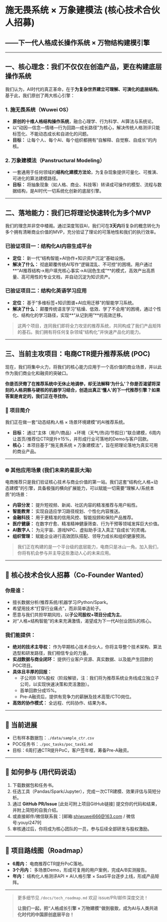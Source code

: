 # 施无畏系统 × 万象建模法 (核心技术合伙人招募)

## ——下一代人格成长操作系统 × 万物结构建模引擎

---

## 一、核心理念：我们不仅仅在创造产品，更在构建底层操作系统

我们认为，AI时代的真正革命，在于**为复杂世界建立可理解、可演化的底层结构**。基于此，我们原创了两大核心引擎：

### 1. 施无畏系统（Wuwei OS）
- **原创的十维人格结构操作系统**，融合心理学、行为科学、AI算法与系统论。
- 以“动因—信念—情绪—行为回路—成长路径”为核心，解决传统人格测评只能标签化、不能动态成长和自进化的问题。
- **目标：** 让每个人、每个AI、每个组织都拥有“自解释、自觉察、自成长”的内核。

### 2. 万象建模法（Panstructural Modeling）
- 一套通用于任何领域的**结构化建模方法论**，为复杂现象提供可量化、可推演、可进化的算法建模路径。
- **目标：** 将抽象现象（如人格、商业、科技等）转译成可操作的模型、流程与数据结构，是AI时代一切系统化创新的底层引擎。

---

## 二、落地能力：我们已将理论快速转化为多个MVP

我们的理念并非空中楼阁。通过深度驾驭AI，我们可在**3天内**将复杂的概念转化为多个拥有清晰商业价值的MVP，充分验证了理论的可落地性和我们的执行效率。

### 已验证项目一：结构化AI内容生成平台
- **定位：** 新一代“结构智能+AI协作+知识资产沉淀”基础设施。
- **解决了什么：** 彻底颠覆传统AI写作“逻辑混乱、不可控”的困境。用户通过**“AI推荐结构→用户填充核心事实→AI润色生成”**的模式，高效产出高质量、高可用性的专业文档，并自动沉淀为知识资产。

### 已验证项目二：结构化英语学习应用
- **定位：** 基于“多维标签+知识图谱+AI应用迁移”的智能学习系统。
- **解决了什么：** 颠覆传统语言学习“枯燥、低效、学了不会用”的困境，通过个性化、结构化的学习路径，实现**“从记到用”**的高效迁移。

> 这两个项目，连同我们即将全力攻坚的推荐系统，共同构成了我们产品矩阵的基石。我们拥有将任何复杂领域“结构化”并快速产品化的能力。

---

## 三、当前主攻项目：电商CTR提升推荐系统 (POC)

现在，我们将集中火力，将我们的核心能力应用于一个高价值的商业场景，并以此作为我们商业化和融资的突破口。

**你是否厌倦了在推荐系统中无休止地调参，却无法解释‘为什么’？你是否渴望将深刻的人格洞察与硬核的机器学习结合，创造出真正‘懂人’的下一代推荐引擎？如果答案是肯定的，我们正在寻找你。**

### 🧠 项目简介
我们正在做一套“动态结构人格 × 场景环境建模”的AI推荐系统。
- **目标：** 通过“主体（用户/商品）+环境（天气/热词/节假日）”联合建模，6周内让首页/推荐位CTR提升≥15%，并形成行业可落地的Demo与客户回款。
- **核心：** 本项目基于“施无畏系统 × 万象建模法”，旨在把理论落地为真实可用的商业产品。

---

### 🌐 其他应用场景 (我们未来的星辰大海)
电商推荐只是我们验证核心技术与商业价值的第一站。我们这套“结构化人格+动态建模”的引擎，具备极强的横向扩展能力，可以赋能一切需要“理解人/系统本质”的场景：

- **内容分发：** 提升短视频、新闻、社区内容的精准推荐与用户粘性。
- **智能教育：** 实现自适应学习路径规划、个性化内容推送。
- **金融科技：** 用于更精准的信用风控、智能投顾和保险产品推荐。
- **医疗健康：** 在数字疗愈、精准精神健康筛查、行为干预等领域发挥巨大价值。
- **AI数字人：** 为元宇宙、游戏NPC、虚拟助手注入真正“自成长”的灵魂。
- **组织管理：** 赋能企业进行高效团队搭配、领导力成长和组织健康预测。

> 我们正在构建的是一个平台级的底层能力，电商只是冰山一角。加入我们，你将有机会参与并主导这些激动人心的未来应用。

---

## 🔎 核心技术合伙人招募（Co-Founder Wanted）

### 你是谁：
- 擅长数据分析/推荐系统/机器学习/Python/Spark。
- 希望用技术“打穿行业痛点”，而非简单造轮子。
- 愿意与我们共担早期风险，以**子公司股权+项目分成为主**。
- 对“人格×结构智能”的未来充满激情，渴望成为下一代AI创业团队的核心。

### 我们能提供：
- **绝对的技术主导权：** 作为早期核心技术合伙人，你将主导整个技术架构、算法选型和研发路径，我们相信专业的力量。
- **实战数据与商业闭环：** 提供行业客户资源、真实数据、以及能产生回款的POC项目。
- **具体且丰厚的回报：** 
  - 子公司B 10%股权（阶段解锁，注：我们将为推荐系统业务线成立独立子公司，以实现快速决策和灵活激励）。
  - 首单回款分成15%。
  - Pre-A融资后，提供有竞争力的薪酬及技术高管/CTO岗位。
- **高效的协作模式：** 全远程、代码协作、结果为本。

---

## 🧩 当前进展
- 已有样本数据包：`./data/sample_ctr.csv`
- POC任务书：`./poc_tasks/poc_task1.md`
- 目标：6周打通CTR提升PoC，客户签年框，筹备Pre-A融资。

---

## 🚀 如何参与 (用代码说话)
1. 下载数据包和任务书。
2. 任选工具（Pandas/Spark/Jupyter），完成一次CTR建模、效果评估与简短分析。
3. 通过 **GitHub PR/Issue** [此处可附上项目GitHub链接] 提交你的代码和结果，并附上简短的自我介绍。
4. 或直接邮件/微信联系我：[邮箱:shiwuwei666@163.com / 微信号:youyi2479]
5. 审核通过后，你将成为核心团队的一员，参与后续全部研发与股权激励。

---

## 👀 项目路线图（Roadmap）
- **6周内：** 电商推荐CTR提升PoC落地。
- **3个月内：** 多场景Demo，形成可复用的用户案例，完成A/B实测报告。
- **年内：** 结构化人格测评API × AI人格引擎 × SaaS平台逐步上线，形成产品矩阵。

---

> 更多细节见 `/docs/tech_roadmap.md`
> 欢迎 issue/PR/邮件深度交流！
> 
> **让我们一起，把“人格成长引擎 × 万物建模”做到极致，成为AI与人类共进化时代的中国原创底层平台！**
```
